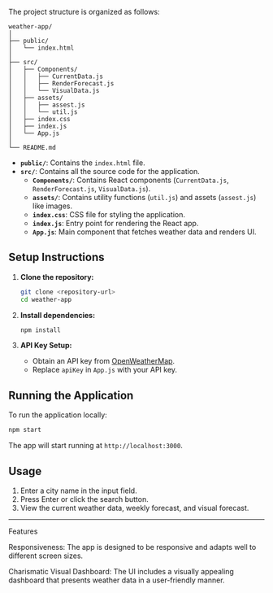 

The project structure is organized as follows:

```
weather-app/
│
├── public/
│   └── index.html
│
├── src/
│   ├── Components/
│   │   ├── CurrentData.js
│   │   ├── RenderForecast.js
│   │   └── VisualData.js
│   ├── assets/
│   │   ├── assest.js
│   │   └── util.js
│   ├── index.css
│   ├── index.js
│   └── App.js
│
└── README.md
```

- **`public/`**: Contains the `index.html` file.
- **`src/`**: Contains all the source code for the application.
  - **`Components/`**: Contains React components (`CurrentData.js`, `RenderForecast.js`, `VisualData.js`).
  - **`assets/`**: Contains utility functions (`util.js`) and assets (`assest.js`) like images.
  - **`index.css`**: CSS file for styling the application.
  - **`index.js`**: Entry point for rendering the React app.
  - **`App.js`**: Main component that fetches weather data and renders UI.

## Setup Instructions

1. **Clone the repository:**

   ```bash
   git clone <repository-url>
   cd weather-app
   ```

2. **Install dependencies:**

   ```bash
   npm install
   ```

3. **API Key Setup:**

   - Obtain an API key from [OpenWeatherMap](https://openweathermap.org/).
   - Replace `apiKey` in `App.js` with your API key.

## Running the Application

To run the application locally:

```bash
npm start
```

The app will start running at `http://localhost:3000`.

## Usage

1. Enter a city name in the input field.
2. Press Enter or click the search button.
3. View the current weather data, weekly forecast, and visual forecast.

---
Features

Responsiveness: The app is designed to be responsive and adapts well to different screen sizes.


Charismatic Visual Dashboard: The UI includes a visually appealing dashboard that presents weather data in a user-friendly manner.

